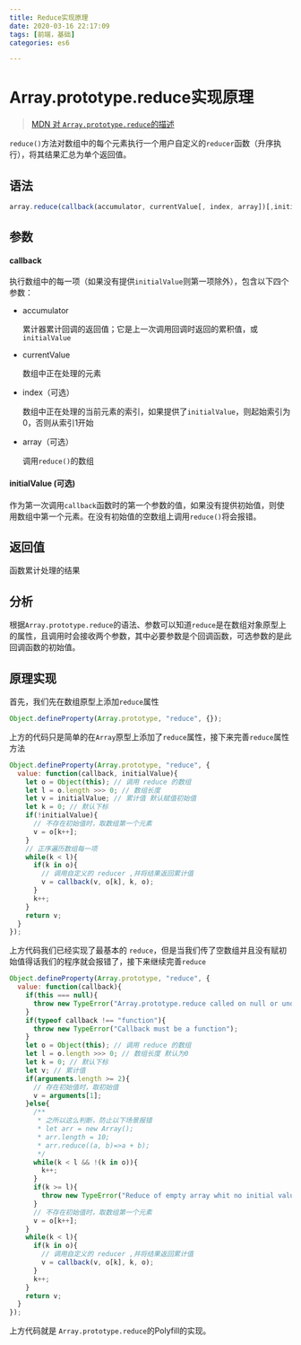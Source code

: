 ```yaml
---
title: Reduce实现原理
date: 2020-03-16 22:17:09
tags: [前端，基础]
categories: es6

---
```


# Array.prototype.reduce实现原理

> [MDN 对 `Array.prototype.reduce`的描述](https://developer.mozilla.org/zh-CN/docs/Web/JavaScript/Reference/Global_Objects/Array/Reduce)

`reduce()`方法对数组中的每个元素执行一个用户自定义的`reducer`函数（升序执行），将其结果汇总为单个返回值。

## 语法

```javascript
array.reduce(callback(accumulator, currentValue[, index, array])[,initialValue])
```

## 参数

#### callback

执行数组中的每一项（如果没有提供`initialValue`则第一项除外），包含以下四个参数：

- accumulator

  累计器累计回调的返回值；它是上一次调用回调时返回的累积值，或`initialValue`

- currentValue

  数组中正在处理的元素

- index（可选）

  数组中正在处理的当前元素的索引，如果提供了`initialValue`，则起始索引为0，否则从索引1开始

- array（可选）

  调用`reduce()`的数组

#### initialValue (可选)

作为第一次调用`callback`函数时的第一个参数的值，如果没有提供初始值，则使用数组中第一个元素。在没有初始值的空数组上调用`reduce()`将会报错。

<!--more-->

## 返回值

函数累计处理的结果

## 分析

根据`Array.prototype.reduce`的语法、参数可以知道`reduce`是在数组对象原型上的属性，且调用时会接收两个参数，其中必要参数是个回调函数，可选参数的是此回调函数的初始值。

## 原理实现

首先，我们先在数组原型上添加`reduce`属性

```javascript
Object.defineProperty(Array.prototype, "reduce", {});
```

上方的代码只是简单的在`Array`原型上添加了`reduce`属性，接下来完善`reduce`属性方法

```javascript
Object.defineProperty(Array.prototype, "reduce", {
  value: function(callback, initialValue){
    let o = Object(this); // 调用 reduce 的数组
    let l = o.length >>> 0; // 数组长度
    let v = initialValue; // 累计值 默认赋值初始值
    let k = 0; // 默认下标
    if(!initialValue){ 
      // 不存在初始值时，取数组第一个元素
      v = o[k++];
    }
    // 正序遍历数组每一项
    while(k < l){
      if(k in o){
        // 调用自定义的 reducer ,并将结果返回累计值
        v = callback(v, o[k], k, o);
      }
      k++;
    }
    return v;
  }
});
```

上方代码我们已经实现了最基本的 `reduce`，但是当我们传了空数组并且没有赋初始值得话我们的程序就会报错了，接下来继续完善`reduce`

```javascript
Object.defineProperty(Array.prototype, "reduce", {
  value: function(callback){
    if(this === null){
      throw new TypeError("Array.prototype.reduce called on null or undefined");
    }
    if(typeof callback !== "function"){
      throw new TypeError("Callback must be a function");
    }
    let o = Object(this); // 调用 reduce 的数组
    let l = o.length >>> 0; // 数组长度 默认为0
    let k = 0; // 默认下标
    let v; // 累计值
    if(arguments.length >= 2){
      // 存在初始值时，取初始值
      v = arguments[1];
    }else{
      /**
       * 之所以这么判断，防止以下场景报错
       * let arr = new Array();
       * arr.length = 10;
       * arr.reduce((a, b)=>a + b);
       */
      while(k < l && !(k in o)){
        k++;
      }
      if(k >= l){
        throw new TypeError("Reduce of empty array whit no initial value");
      }
      // 不存在初始值时，取数组第一个元素
      v = o[k++];
    }
    while(k < l){
      if(k in o){
        // 调用自定义的 reducer ,并将结果返回累计值
        v = callback(v, o[k], k, o);
      }
      k++;
    }
    return v;
  }
});
```

上方代码就是 `Array.prototype.reduce`的Polyfill的实现。





## 